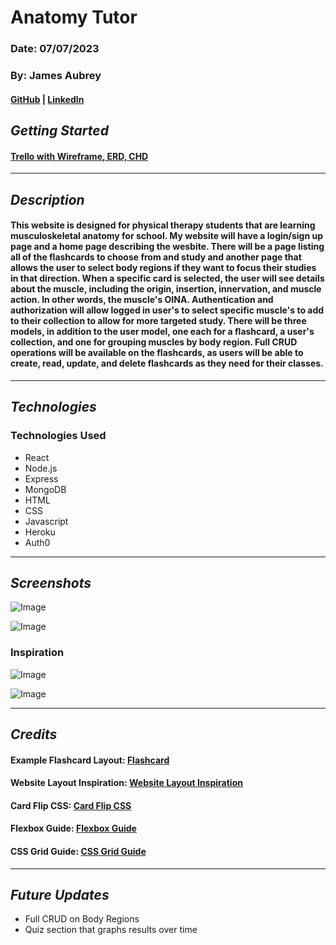 # Anatomy Tutor

### Date: 07/07/2023

### By: James Aubrey

#### [GitHub](https://github.com/jaubrey92) | [LinkedIn](https://www.linkedin.com/in/james-aubrey/)

## **_Getting Started_**

#### [Trello with Wireframe, ERD, CHD](https://trello.com/b/fEmFl61k/anatomy-tutor)

---

## **_Description_**

#### This website is designed for physical therapy students that are learning musculoskeletal anatomy for school. My website will have a login/sign up page and a home page describing the wesbite. There will be a page listing all of the flashcards to choose from and study and another page that allows the user to select body regions if they want to focus their studies in that direction. When a specific card is selected, the user will see details about the muscle, including the origin, insertion, innervation, and muscle action. In other words, the muscle's OINA. Authentication and authorization will allow logged in user's to select specific muscle's to add to their collection to allow for more targeted study. There will be three models, in addition to the user model, one each for a flashcard, a user's collection, and one for grouping muscles by body region. Full CRUD operations will be available on the flashcards, as users will be able to create, read, update, and delete flashcards as they need for their classes.

---

## **_Technologies_**

### Technologies Used

- React
- Node.js
- Express
- MongoDB
- HTML
- CSS
- Javascript
- Heroku
- Auth0

---

## **_Screenshots_**

![Image](https://i.ibb.co/fHXmx8M/Screenshot-2023-07-17-at-3-41-26-PM.png)

![Image](https://i.ibb.co/6wsMT91/Screenshot-2023-07-17-at-3-42-23-PM.png)

### Inspiration

![Image](https://images.twinkl.co.uk/tw1n/image/private/t_630/image_repo/ae/b0/au-sc-1648599563-muscle-flash-cards_ver_1.jpg)

![Image](https://bodylightbooks.com/images/mpc_g10_sample_260w.png)

---

## **_Credits_**

#### Example Flashcard Layout: [Flashcard](https://bodylightbooks.com/images/mpc_g10_sample_260w.png)

#### Website Layout Inspiration: [Website Layout Inspiration](https://nerdherd-gamehub.netlify.app/)

#### Card Flip CSS: [Card Flip CSS](https://www.w3schools.com/howto/howto_css_flip_card.asp)

#### Flexbox Guide: [Flexbox Guide](https://css-tricks.com/snippets/css/a-guide-to-flexbox/)

#### CSS Grid Guide: [CSS Grid Guide](https://css-tricks.com/snippets/css/complete-guide-grid/)

---

## **_Future Updates_**

- Full CRUD on Body Regions
- Quiz section that graphs results over time
